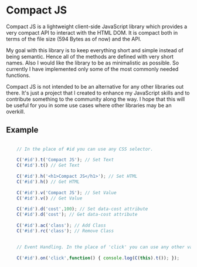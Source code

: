 # Compact JS

Compact JS is a lightweight client-side JavaScript library which provides a very compact API to interact with the HTML DOM. It is compact both in terms of the file size (594 Bytes as of now) and the API. 

My goal with this library is to keep everything short and simple instead of being semantic. Hence all of the methods are defined with very short names. Also I would like the library to be as minimalistic as possible. So currently I have implemented only some of the most commonly needed functions. 

Compact JS is not intended to be an alternative for any other libraries out there. It's just a project that I created to enhance my JavaScript skills and to contribute something to the community along the way. I hope that this will be useful for you in some use cases where other libraries may be an overkill. 

## Example 

```javascript
    
    // In the place of #id you can use any CSS selector. 
    
    C('#id').t('Compact JS'); // Set Text
    C('#id').t() // Get Text
    
    C('#id').h('<h1>Compact JS</h1>'); // Set HTML
    C('#id').h() // Get HTML
    
    C('#id').v('Compact JS'); // Set Value
    C('#id').v() // Get Value
    
    C('#id').d('cost',100); // Set data-cost attribute
    C('#id').d('cost'); // Get data-cost attribute
    
    C('#id').ac('class'); // Add Class
    C('#id').rc('class'); // Remove Class
    
    
    // Event Handling. In the place of 'click' you can use any other valid event name
    
    C('#id').on('click',function() { console.log(C(this).t()); }); 
    
    
 ```
